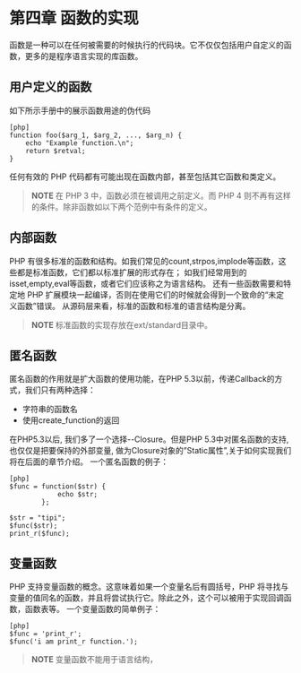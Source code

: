 # 第四章 函数的实现
函数是一种可以在任何被需要的时候执行的代码块。它不仅仅包括用户自定义的函数，更多的是程序语言实现的库函数。

## 用户定义的函数
如下所示手册中的展示函数用途的伪代码

    [php]
    function foo($arg_1, $arg_2, ..., $arg_n) {
        echo "Example function.\n";
        return $retval;
    }

任何有效的 PHP 代码都有可能出现在函数内部，甚至包括其它函数和类定义。

>**NOTE**
>在 PHP 3 中，函数必须在被调用之前定义。而 PHP 4 则不再有这样的条件。除非函数如以下两个范例中有条件的定义。



## 内部函数
PHP 有很多标准的函数和结构。如我们常见的count,strpos,implode等函数，这些都是标准函数，它们都以标准扩展的形式存在；
如我们经常用到的isset,empty,eval等函数，或者它们应该称之为语言结构。
还有一些函数需要和特定地 PHP 扩展模块一起编译，否则在使用它们的时候就会得到一个致命的“未定义函数”错误。
从源码层来看，标准的函数和标准的语言结构是分离。

>**NOTE**
>标准函数的实现存放在ext/standard目录中。

## 匿名函数
匿名函数的作用就是扩大函数的使用功能，在PHP 5.3以前，传递Callback的方式，我们只有两种选择：

* 字符串的函数名
* 使用create_function的返回

在PHP5.3以后, 我们多了一个选择--Closure。但是PHP 5.3中对匿名函数的支持, 也仅仅是把要保持的外部变量, 做为Closure对象的”Static属性”,关于如何实现我们将在后面的章节介绍。
一个匿名函数的例子：

    [php]
    $func = function($str) {
                echo $str;
            };

    $str = "tipi";
    $func($str);
    print_r($func);

## 变量函数
PHP 支持变量函数的概念。这意味着如果一个变量名后有圆括号，PHP 将寻找与变量的值同名的函数，并且将尝试执行它。除此之外，这个可以被用于实现回调函数，函数表等。
一个变量函数的简单例子：

    [php]
    $func = 'print_r';
    $func('i am print_r function.');

>**NOTE**
>变量函数不能用于语言结构，



